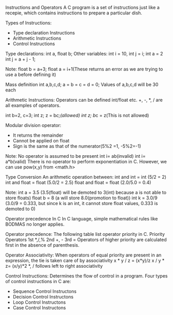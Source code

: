 Instructions and Operators
A C program is a set of instructions just like a recepie, which contains instructions to prepare a particular dish.

Types of Instructions:
- Type declaration Instructions
- Arithmetic Instructions
- Control Instructions

Type declarations:
int a, float b;
Other variables: int i = 10, int j = i; int a = 2
                 int j = a + j - 1;

Note: float b = a+3; float a = i+1(These returns an error as we are trying to use a before defining it)

Mass definition
int a,b,c,d;
a = b = c = d = 0; Values of a,b,c,d will be 30 each

Arithmetic Instructions:
Operators can be defined int/float etc.
+, -, *, / are all examples of operators.

int b=2, c=3;
int z; z = b*c;(allowed)
int z; b*c = z(This is not allowed)

Modular division operator:
- It returns the remainder
- Cannot be applied on float
- Sign is the same as that of the numerator(5%2 =1, -5%2=-1)

Note:
	No operator is assumed to be present
		int i= ab(invalid)
		int i= a*b(valid)
	There is no operator to perform exponentiation in C. However, we can use pow(x,y) from <math.h>

Type Conversion
An arithmetic operation between:
	int and int = int (5/2 = 2)
	int and float = float (5.0/2 = 2.5)
	float and float = float (2.0/5.0 = 0.4)

Note:
	int a = 3.5 (3.5(float) will be demoted to 3(int) because a is not able to store floats)
	float b = 8 (a will store 8.0(promotion to float))
	int k = 3.0/9 (3.0/9 = 0.333, but since k is an int, it cannot store float values, 0.333 is demoted to 0)


Operator precedence In C
In C language, simple mathematical rules like BODMAS no longer applies.

Operator precedence: The following table list operator priority in C.
Priority     Operators
1st		*,/,%
2nd		+, -
3rd		=
	Operators of higher priority are calculated first in the absence of parenthesis.

Operator Associativity: When operators of equal priority are present in an expression, the tie is taken care of by associativity
	x * y / z = (x*y)/z
	x / y * z= (x/y)*2
*, / follows left to right associativity

Control Instructions: Determines the flow of control in a program. Four types of control instructions in C are:
- Sequence Control Instructons
- Decision Control Instructons
- Loop Control Instructons
- Case Control Instructons
